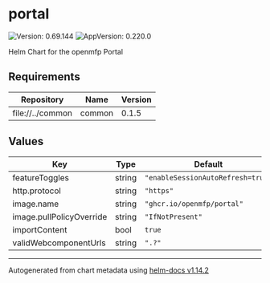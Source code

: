 # portal

![Version: 0.69.144](https://img.shields.io/badge/Version-0.69.144-informational?style=flat-square) ![AppVersion: 0.220.0](https://img.shields.io/badge/AppVersion-0.220.0-informational?style=flat-square)

Helm Chart for the openmfp Portal

## Requirements

| Repository | Name | Version |
|------------|------|---------|
| file://../common | common | 0.1.5 |

## Values

| Key | Type | Default | Description |
|-----|------|---------|-------------|
| featureToggles | string | `"enableSessionAutoRefresh=true"` |  |
| http.protocol | string | `"https"` |  |
| image.name | string | `"ghcr.io/openmfp/portal"` |  |
| image.pullPolicyOverride | string | `"IfNotPresent"` |  |
| importContent | bool | `true` |  |
| validWebcomponentUrls | string | `".?"` |  |

----------------------------------------------
Autogenerated from chart metadata using [helm-docs v1.14.2](https://github.com/norwoodj/helm-docs/releases/v1.14.2)
